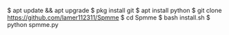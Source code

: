 $ apt update && apt upgrade
$ pkg install git 
$ apt install python
$ git clone https://github.com/lamer112311/Spmme
$ cd Spmme
$ bash install.sh
$ python spmme.py

